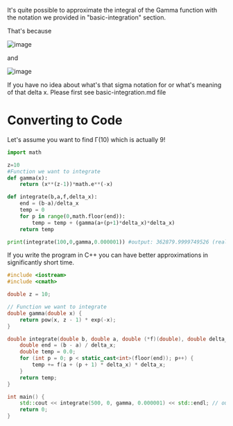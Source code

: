 It's quite possible to approximate the integral of the Gamma function with the notation we provided in "basic-integration" section.

That's because

![image](https://github.com/user-attachments/assets/92d96b9d-abc9-435d-8e91-cf868fc9d396)


and

![image](https://github.com/user-attachments/assets/b700b915-6afc-41c4-93b1-126f4d10571b)






If you have no idea about what's that sigma notation for or what's meaning of that delta x. Please first see basic-integration.md file 

# Converting to Code
Let's assume you want to find Γ(10) which is actually 9!
```python
import math

z=10
#Function we want to integrate
def gamma(x):
	return (x**(z-1))*math.e**(-x)

def integrate(b,a,f,delta_x):
	end = (b-a)/delta_x
	temp = 0
	for p in range(0,math.floor(end)):
		temp = temp + (gamma(a+(p+1)*delta_x)*delta_x)
	return temp

print(integrate(100,0,gamma,0.000001)) #output: 362879.9999749526 (real value: 362880)
```
If you write the program in C++ you can have better approximations in significantly short time.

```cpp
#include <iostream>
#include <cmath>

double z = 10;

// Function we want to integrate
double gamma(double x) {
    return pow(x, z - 1) * exp(-x);
}

double integrate(double b, double a, double (*f)(double), double delta_x) {
    double end = (b - a) / delta_x;
    double temp = 0.0;
    for (int p = 0; p < static_cast<int>(floor(end)); p++) {
        temp += f(a + (p + 1) * delta_x) * delta_x;
    }
    return temp;
}

int main() {
    std::cout << integrate(500, 0, gamma, 0.000001) << std::endl; // output: 3.6288e+05 (same as real value)
    return 0;
}
```
